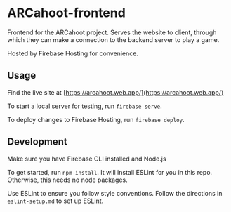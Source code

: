 # ARCahoot-frontend

Frontend for the ARCahoot project.
Serves the website to client, through which they can make a connection to the backend server to play a game.

Hosted by Firebase Hosting for convenience.

## Usage

Find the live site at [https://arcahoot.web.app/](https://arcahoot.web.app/)

To start a local server for testing, run `firebase serve`.

To deploy changes to Firebase Hosting, run `firebase deploy`.

## Development

Make sure you have Firebase CLI installed and Node.js

To get started, run `npm install`. It will install ESLint for you in this repo. Otherwise, this needs no node packages.

Use ESLint to ensure you follow style conventions. Follow the directions in `eslint-setup.md` to set up ESLint.
